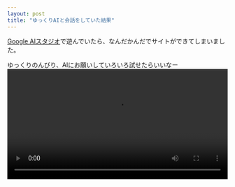 ```yaml
---
layout: post
title: "ゆっくりAIと会話をしていた結果"
---
```


[Google AIスタジオ](https://aistudio.google.com/)で遊んでいたら、なんだかんだでサイトができてしまいました。

ゆっくりのんびり、AIにお願いしていろいろ試せたらいいなー
<video width="100%" controls>
  <source src="/video_generation1.mp4" type="video/mp4">
  お使いのブラウザは動画の再生に対応していません。
</video>
